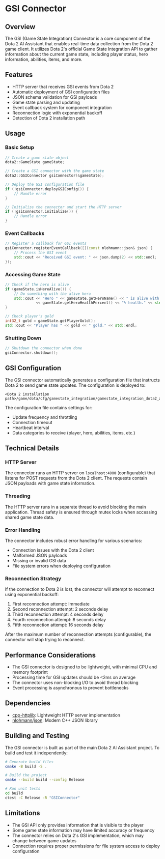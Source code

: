# GSI Connector

## Overview

The GSI (Game State Integration) Connector is a core component of the Dota 2 AI Assistant that enables real-time data collection from the Dota 2 game client. It utilizes Dota 2's official Game State Integration API to gather information about the current game state, including player status, hero information, abilities, items, and more.

## Features

- HTTP server that receives GSI events from Dota 2
- Automatic deployment of GSI configuration files
- JSON schema validation for GSI payloads
- Game state parsing and updating
- Event callback system for component integration
- Reconnection logic with exponential backoff
- Detection of Dota 2 installation path

## Usage

### Basic Setup

```cpp
// Create a game state object
dota2::GameState gameState;

// Create a GSI connector with the game state
dota2::GSIConnector gsiConnector(&gameState);

// Deploy the GSI configuration file
if (!gsiConnector.deployGSIConfig()) {
    // Handle error
}

// Initialize the connector and start the HTTP server
if (!gsiConnector.initialize()) {
    // Handle error
}
```

### Event Callbacks

```cpp
// Register a callback for GSI events
gsiConnector.registerEventCallback([](const nlohmann::json& json) {
    // Process the GSI event
    std::cout << "Received GSI event: " << json.dump(2) << std::endl;
});
```

### Accessing Game State

```cpp
// Check if the hero is alive
if (gameState.isHeroAlive()) {
    // Do something with the alive hero
    std::cout << "Hero " << gameState.getHeroName() << " is alive with " 
              << gameState.getHeroHealthPercent() << "% health." << std::endl;
}

// Check player's gold
int32_t gold = gameState.getPlayerGold();
std::cout << "Player has " << gold << " gold." << std::endl;
```

### Shutting Down

```cpp
// Shutdown the connector when done
gsiConnector.shutdown();
```

## GSI Configuration

The GSI connector automatically generates a configuration file that instructs Dota 2 to send game state updates. The configuration is deployed to:

```
<Dota 2 installation path>/game/dota/cfg/gamestate_integration/gamestate_integration_dota2_assistant.cfg
```

The configuration file contains settings for:

- Update frequency and throttling
- Connection timeout
- Heartbeat interval
- Data categories to receive (player, hero, abilities, items, etc.)

## Technical Details

### HTTP Server

The connector runs an HTTP server on `localhost:4000` (configurable) that listens for POST requests from the Dota 2 client. The requests contain JSON payloads with game state information.

### Threading

The HTTP server runs in a separate thread to avoid blocking the main application. Thread safety is ensured through mutex locks when accessing shared game state data.

### Error Handling

The connector includes robust error handling for various scenarios:

- Connection issues with the Dota 2 client
- Malformed JSON payloads
- Missing or invalid GSI data
- File system errors when deploying configuration

### Reconnection Strategy

If the connection to Dota 2 is lost, the connector will attempt to reconnect using exponential backoff:

1. First reconnection attempt: Immediate
2. Second reconnection attempt: 2 seconds delay
3. Third reconnection attempt: 4 seconds delay
4. Fourth reconnection attempt: 8 seconds delay
5. Fifth reconnection attempt: 16 seconds delay

After the maximum number of reconnection attempts (configurable), the connector will stop trying to reconnect.

## Performance Considerations

- The GSI connector is designed to be lightweight, with minimal CPU and memory footprint
- Processing time for GSI updates should be <2ms on average
- The connector uses non-blocking I/O to avoid thread blocking
- Event processing is asynchronous to prevent bottlenecks

## Dependencies

- [cpp-httplib](https://github.com/yhirose/cpp-httplib): Lightweight HTTP server implementation
- [nlohmann/json](https://github.com/nlohmann/json): Modern C++ JSON library

## Building and Testing

The GSI connector is built as part of the main Dota 2 AI Assistant project. To build and test it independently:

```bash
# Generate build files
cmake -B build -S .

# Build the project
cmake --build build --config Release

# Run unit tests
cd build
ctest -C Release -R "GSIConnector"
```

## Limitations

- The GSI API only provides information that is visible to the player
- Some game state information may have limited accuracy or frequency
- The connector relies on Dota 2's GSI implementation, which may change between game updates
- Connection requires proper permissions for file system access to deploy configuration
